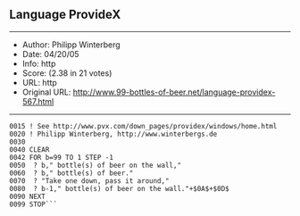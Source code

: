 
## Language ProvideX ##
---
- Author: Philipp Winterberg
- Date: 04/20/05
- Info: http
- Score:  (2.38 in 21 votes)
- URL: http
- Original URL: http://www.99-bottles-of-beer.net/language-providex-567.html
---

```0010 ! ProvideX version of 99 Bottles of beer (Bottles.bbx)
0015 ! See http://www.pvx.com/down_pages/providex/windows/home.html
0020 ! Philipp Winterberg, http://www.winterbergs.de
0030  
0040 CLEAR    
0042 FOR b=99 TO 1 STEP -1
0050  ? b," bottle(s) of beer on the wall,"
0060  ? b," bottle(s) of beer."
0070  ? "Take one down, pass it around,"
0080  ? b-1," bottle(s) of beer on the wall."+$0A$+$0D$
0090 NEXT
0099 STOP```
